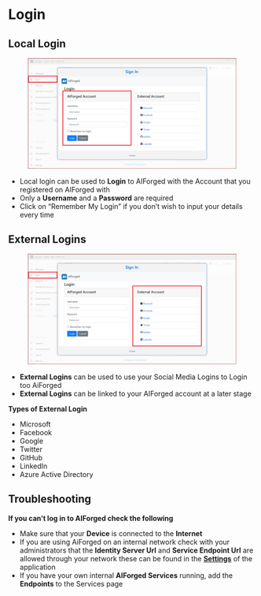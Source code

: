 # Login

## Local Login

<figure><img src=".gitbook/assets/image (11).png" alt=""><figcaption></figcaption></figure>

* Local login can be used to **Login** to AIForged with the Account that you registered on AIForged with
* Only a **Username** and a **Password** are required
* Click on “Remember My Login” if you don’t wish to input your details every time

## External Logins

<figure><img src=".gitbook/assets/image (25).png" alt=""><figcaption></figcaption></figure>

* **External Logins** can be used to use your Social Media Logins to Login too AiForged
* **External Logins** can be linked to your AIForged account at a later stage

**Types of External Login**

* Microsoft
* Facebook
* Google
* Twitter
* GitHub
* LinkedIn
* Azure Active Directory

## Troubleshooting

**If you can’t log in to AIForged check the following**

* Make sure that your **Device** is connected to the **Internet**
* If you are using AiForged on an internal network check with your administrators that the **Identity Server Url** and **Service Endpoint Url** are allowed through your network these can be found in the [**Settings**](settings.md) of the application
* If you have your own internal **AIForged Services** running, add the **Endpoints** to the Services page
